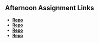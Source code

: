 ## Afternoon Assignment Links

* **[Repo](https://github.com/TheWarrior0216/moonminer_2)**
* **[Repo](https://github.com/TheWarrior0216/summer24_gregslist_vue )**
* **[Repo](https://github.com/TheWarrior0216/<ASSIGNMENT_REPO>)**
* **[Repo](https://github.com/TheWarrior0216/<ASSIGNMENT_REPO>)**
